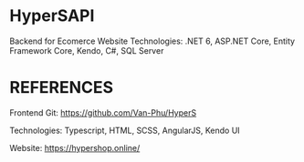 # HyperSAPI
Backend for Ecomerce Website
Technologies: .NET 6, ASP.NET Core, Entity Framework Core, Kendo, C#, SQL Server
# REFERENCES
Frontend Git: https://github.com/Van-Phu/HyperS

Technologies: Typescript, HTML, SCSS, AngularJS, Kendo UI

Website: https://hypershop.online/
